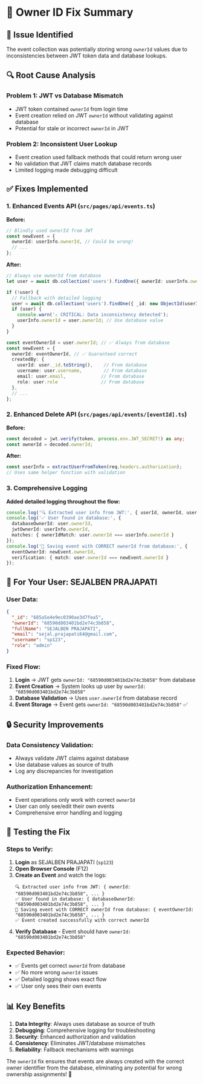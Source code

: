# 🔧 Owner ID Fix Summary

## 🚨 **Issue Identified**
The event collection was potentially storing wrong `ownerId` values due to inconsistencies between JWT token data and database lookups.

## 🔍 **Root Cause Analysis**

### **Problem 1: JWT vs Database Mismatch**
- JWT token contained `ownerId` from login time
- Event creation relied on JWT `ownerId` without validating against database
- Potential for stale or incorrect `ownerId` in JWT

### **Problem 2: Inconsistent User Lookup**
- Event creation used fallback methods that could return wrong user
- No validation that JWT claims match database records
- Limited logging made debugging difficult

## ✅ **Fixes Implemented**

### **1. Enhanced Events API (`src/pages/api/events.ts`)**

**Before:**
```typescript
// Blindly used ownerId from JWT
const newEvent = {
  ownerId: userInfo.ownerId, // Could be wrong!
  // ...
};
```

**After:**
```typescript
// Always use ownerId from database
let user = await db.collection('users').findOne({ ownerId: userInfo.ownerId });

if (!user) {
  // Fallback with detailed logging
  user = await db.collection('users').findOne({ _id: new ObjectId(userInfo.userId) });
  if (user) {
    console.warn('⚠️ CRITICAL: Data inconsistency detected');
    userInfo.ownerId = user.ownerId; // Use database value
  }
}

const eventOwnerId = user.ownerId; // ✅ Always from database
const newEvent = {
  ownerId: eventOwnerId, // ✅ Guaranteed correct
  createdBy: {
    userId: user._id.toString(),    // From database
    username: user.username,        // From database
    email: user.email,             // From database
    role: user.role                // From database
  },
  // ...
};
```

### **2. Enhanced Delete API (`src/pages/api/events/[eventId].ts`)**

**Before:**
```typescript
const decoded = jwt.verify(token, process.env.JWT_SECRET!) as any;
const ownerId = decoded.ownerId;
```

**After:**
```typescript
const userInfo = extractUserFromToken(req.headers.authorization);
// Uses same helper function with validation
```

### **3. Comprehensive Logging**

**Added detailed logging throughout the flow:**
```typescript
console.log('🔍 Extracted user info from JWT:', { userId, ownerId, username, role });
console.log('✅ User found in database:', { 
  databaseOwnerId: user.ownerId,
  jwtOwnerId: userInfo.ownerId,
  matches: { ownerIdMatch: user.ownerId === userInfo.ownerId }
});
console.log('💾 Saving event with CORRECT ownerId from database:', {
  eventOwnerId: newEvent.ownerId,
  verification: { match: user.ownerId === newEvent.ownerId }
});
```

## 🎯 **For Your User: SEJALBEN PRAJAPATI**

### **User Data:**
```json
{
  "_id": "685a5e4e9ec0390ae3d7fea5",
  "ownerId": "68590d003401bd2e74c3b858",
  "fullName": "SEJALBEN PRAJAPATI",
  "email": "sejal.prajapati64@gmail.com",
  "username": "sp123",
  "role": "admin"
}
```

### **Fixed Flow:**
1. **Login** → JWT gets `ownerId: "68590d003401bd2e74c3b858"` from database
2. **Event Creation** → System looks up user by `ownerId: "68590d003401bd2e74c3b858"`
3. **Database Validation** → Uses `user.ownerId` from database record
4. **Event Storage** → Event gets `ownerId: "68590d003401bd2e74c3b858"` ✅

## 🔒 **Security Improvements**

### **Data Consistency Validation:**
- Always validate JWT claims against database
- Use database values as source of truth
- Log any discrepancies for investigation

### **Authorization Enhancement:**
- Event operations only work with correct `ownerId`
- User can only see/edit their own events
- Comprehensive error handling and logging

## 🚀 **Testing the Fix**

### **Steps to Verify:**
1. **Login** as SEJALBEN PRAJAPATI (`sp123`)
2. **Open Browser Console** (F12)
3. **Create an Event** and watch the logs:
   ```
   🔍 Extracted user info from JWT: { ownerId: "68590d003401bd2e74c3b858", ... }
   ✅ User found in database: { databaseOwnerId: "68590d003401bd2e74c3b858", ... }
   💾 Saving event with CORRECT ownerId from database: { eventOwnerId: "68590d003401bd2e74c3b858", ... }
   ✅ Event created successfully with correct ownerId
   ```
4. **Verify Database** - Event should have `ownerId: "68590d003401bd2e74c3b858"`

### **Expected Behavior:**
- ✅ Events get correct `ownerId` from database
- ✅ No more wrong `ownerId` issues
- ✅ Detailed logging shows exact flow
- ✅ User only sees their own events

## 📊 **Key Benefits**

1. **Data Integrity**: Always uses database as source of truth
2. **Debugging**: Comprehensive logging for troubleshooting
3. **Security**: Enhanced authorization and validation
4. **Consistency**: Eliminates JWT/database mismatches
5. **Reliability**: Fallback mechanisms with warnings

The `ownerId` fix ensures that events are always created with the correct owner identifier from the database, eliminating any potential for wrong ownership assignments! 🎯 